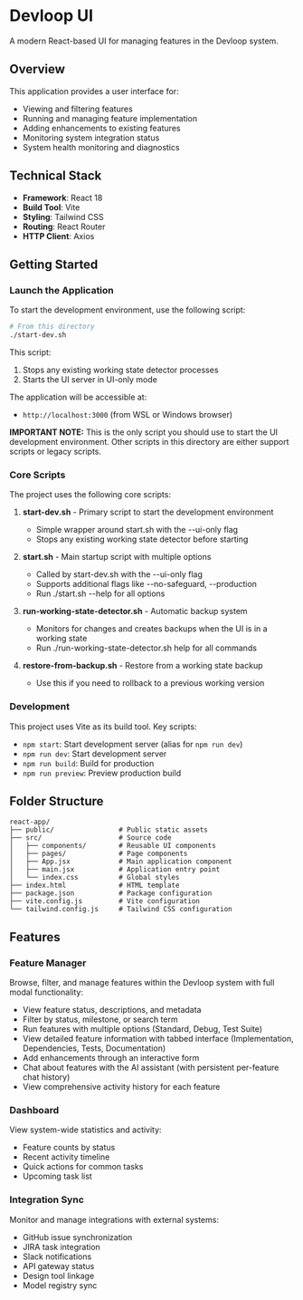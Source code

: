 # Devloop UI

A modern React-based UI for managing features in the Devloop system.

## Overview

This application provides a user interface for:
- Viewing and filtering features
- Running and managing feature implementation
- Adding enhancements to existing features
- Monitoring system integration status
- System health monitoring and diagnostics

## Technical Stack

- **Framework**: React 18
- **Build Tool**: Vite
- **Styling**: Tailwind CSS
- **Routing**: React Router
- **HTTP Client**: Axios

## Getting Started

### Launch the Application

To start the development environment, use the following script:

```bash
# From this directory
./start-dev.sh
```

This script:
1. Stops any existing working state detector processes
2. Starts the UI server in UI-only mode

The application will be accessible at:
- `http://localhost:3000` (from WSL or Windows browser)

**IMPORTANT NOTE:** This is the only script you should use to start the UI development environment. Other scripts in this directory are either support scripts or legacy scripts.

### Core Scripts

The project uses the following core scripts:

1. **start-dev.sh** - Primary script to start the development environment
   - Simple wrapper around start.sh with the --ui-only flag
   - Stops any existing working state detector before starting

2. **start.sh** - Main startup script with multiple options
   - Called by start-dev.sh with the --ui-only flag
   - Supports additional flags like --no-safeguard, --production
   - Run ./start.sh --help for all options

3. **run-working-state-detector.sh** - Automatic backup system
   - Monitors for changes and creates backups when the UI is in a working state
   - Run ./run-working-state-detector.sh help for all commands

4. **restore-from-backup.sh** - Restore from a working state backup
   - Use this if you need to rollback to a previous working version

### Development

This project uses Vite as its build tool. Key scripts:

- `npm start`: Start development server (alias for `npm run dev`)
- `npm run dev`: Start development server
- `npm run build`: Build for production
- `npm run preview`: Preview production build

## Folder Structure

```
react-app/
├── public/                # Public static assets
├── src/                   # Source code
│   ├── components/        # Reusable UI components
│   ├── pages/             # Page components
│   ├── App.jsx            # Main application component
│   ├── main.jsx           # Application entry point
│   └── index.css          # Global styles
├── index.html             # HTML template
├── package.json           # Package configuration
├── vite.config.js         # Vite configuration
└── tailwind.config.js     # Tailwind CSS configuration
```

## Features

### Feature Manager

Browse, filter, and manage features within the Devloop system with full modal functionality:

- View feature status, descriptions, and metadata
- Filter by status, milestone, or search term
- Run features with multiple options (Standard, Debug, Test Suite)
- View detailed feature information with tabbed interface (Implementation, Dependencies, Tests, Documentation)
- Add enhancements through an interactive form
- Chat about features with the AI assistant (with persistent per-feature chat history)
- View comprehensive activity history for each feature

### Dashboard

View system-wide statistics and activity:
- Feature counts by status
- Recent activity timeline
- Quick actions for common tasks
- Upcoming task list

### Integration Sync

Monitor and manage integrations with external systems:
- GitHub issue synchronization
- JIRA task integration
- Slack notifications
- API gateway status
- Design tool linkage
- Model registry sync